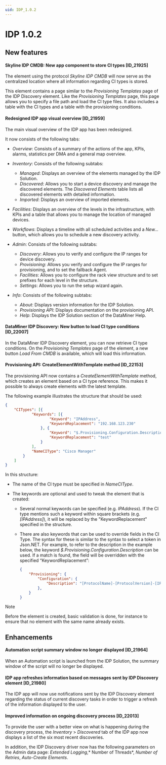 ```yaml
---
uid: IDP_1.0.2
---
```


# IDP 1.0.2

## New features

#### Skyline IDP CMDB: New app component to store CI types \[ID_21925\]

The element using the protocol *Skyline IDP CMDB* will now serve as the centralized location where all information regarding CI types is stored.

This element contains a page similar to the *Provisioning Templates* page of the IDP Discovery element. Like the *Provisioning Templates* page, this page allows you to specify a file path and load the CI type files. It also includes a table with the CI types and a table with the provisioning conditions.

#### Redesigned IDP app visual overview \[ID_21959\]

The main visual overview of the IDP app has been redesigned.

It now consists of the following tabs:

- *Overview*: Consists of a summary of the actions of the app, KPIs, alarms, statistics per DMA and a general map overview.

- *Inventory*: Consists of the following subtabs:

    - *Managed*: Displays an overview of the elements managed by the IDP Solution.
    - *Discovered*: Allows you to start a device discovery and manage the discovered elements. The *Discovered Elements* table lists all discovered elements with detailed information.
    - *Imported*: Displays an overview of imported elements.

- *Facilities*: Displays an overview of the levels in the infrastructure, with KPIs and a table that allows you to manage the location of managed devices.

- *Workflows*: Displays a timeline with all scheduled activities and a *New...* button, which allows you to schedule a new discovery activity.

- *Admin*: Consists of the following subtabs:

    - *Discovery*: Allows you to verify and configure the IP ranges for device discovery.
    - *Provisioning*: Allows you verify and configure the IP ranges for provisioning, and to set the fallback Agent.
    - *Facilities*: Allows you to configure the rack view structure and to set prefixes for each level in the structure.
    - *Settings*: Allows you to run the setup wizard again.

- *Info*: Consists of the following subtabs:

    - *About*: Displays version information for the IDP Solution.
    - *Provisioning API*: Displays documentation on the provisioning API.
    - *Help*: Displays the IDP Solution section of the DataMiner Help.

#### DataMiner IDP Discovery: New button to load CI type conditions \[ID_22007\]

In the DataMiner IDP Discovery element, you can now retrieve CI type conditions. On the *Provisioning Templates* page of the element, a new button *Load From CMDB* is available, which will load this information.

#### Provisioning API: CreateElementWithTemplate method \[ID_22153\]

The provisioning API now contains a *CreateElementWithTemplate* method, which creates an element based on a CI type reference. This makes it possible to always create elements with the latest template.

The following example illustrates the structure that should be used:

```json
{
    "CITypes": [{
            "Keywords": [{
                    "Keyword": "IPAddress",
                    "KeywordReplacement": "192.168.123.230"
                }, {
                    "Keyword": "$.Provisioning.Configuration.Description",
                    "KeywordReplacement": "test"
                }
            ],
            "NameCIType": "Cisco Manager"
        }
    ]
}
```

In this structure:

- The name of the CI type must be specified in *NameCIType*.

- The keywords are optional and used to tweak the element that is created:

    - Several normal keywords can be specified (e.g. *IPAddress*). If the CI type mentions such a keyword within square brackets (e.g. *\[IPAddress\]*), it will be replaced by the "KeywordReplacement" specified in the structure.

    - There are also keywords that can be used to override fields in the CI Type. The syntax for these is similar to the syntax to select a token in Json.NET. For example, to refer to the description in the example below, the keyword *$.Provisioning.Configuration.Description* can be used. If a match is found, the field will be overridden with the specified “KeywordReplacement”:

        ```json
        {
            "Provisioning": {
                "Configuration": {
                    "Description": "[ProtocolName]-[ProtocolVersion]-[IPAddress]",
                },
            }
        }
        ```

> [!NOTE]
> Before the element is created, basic validation is done, for instance to ensure that no element with the same name already exists.

## Enhancements

#### Automation script summary window no longer displayed \[ID_21964\]

When an Automation script is launched from the IDP Solution, the summary window of the script will no longer be displayed.

#### IDP app refreshes information based on messages sent by IDP Discovery element \[ID_21980\]

The IDP app will now use notifications sent by the IDP Discovery element regarding the status of current discovery tasks in order to trigger a refresh of the information displayed to the user.

#### Improved information on ongoing discovery process \[ID_22013\]

To provide the user with a better view on what is happening during the discovery process, the *Inventory* > *Discovered* tab of the IDP app now displays a list of the six most recent discoveries.

In addition, the IDP Discovery driver now has the following parameters on the Admin data page: *Extended Logging*,* Number of Threads*, *Number of Retries*, *Auto-Create Elements*.
